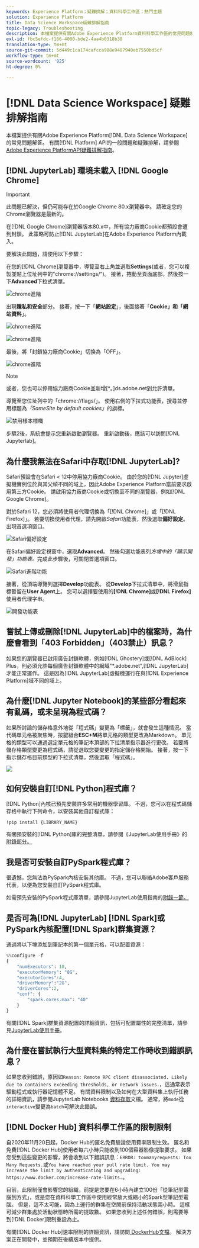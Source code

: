 ```yaml
---
keywords: Experience Platform；疑難排解；資料科學工作區；熱門主題
solution: Experience Platform
title: Data Science Workspace疑難排解指南
topic-legacy: Troubleshooting
description: 本檔案提供有關Adobe Experience Platform資料科學工作區的常見問題解答。
exl-id: fbc5efdc-f166-4000-bde2-4aa4b0318b38
translation-type: tm+mt
source-git-commit: 5d449c1ca174cafcca988e9487940eb7550bd5cf
workflow-type: tm+mt
source-wordcount: '925'
ht-degree: 0%

---
```


# [!DNL Data Science Workspace] 疑難排解指南

本檔案提供有關Adobe Experience Platform[!DNL Data Science Workspace]的常見問題解答。 有關[!DNL Platform] API的一般問題和疑難排解，請參閱[Adobe Experience PlatformAPI疑難排解指南](../landing/troubleshooting.md)。

## [!DNL JupyterLab] 環境未載入  [!DNL Google Chrome]

>[!IMPORTANT]
>
>此問題已解決，但仍可能存在於Google Chrome 80.x瀏覽器中。 請確定您的Chrome瀏覽器是最新的。

在[!DNL Google Chrome]瀏覽器版本80.x中，所有協力廠商Cookie都預設會遭到封鎖。 此策略可防止[!DNL JupyterLab]在Adobe Experience Platform內載入。

要解決此問題，請使用以下步驟：

在您的[!DNL Chrome]瀏覽器中，導覽至右上角並選取&#x200B;**Settings**(或者，您可以複製並貼上位址列中的&quot;chrome://settings/&quot;)。 接著，捲動至頁面底部，然後按一下&#x200B;**Advanced**&#x200B;下拉式清單。

![chrome進階](./images/faq/chrome-advanced.png)

出現&#x200B;**隱私和安全**&#x200B;部分。 接著，按一下「**網站設定**」，後面接著「**Cookie」和「網站資料**」。

![chrome進階](./images/faq/privacy-security.png)

![chrome進階](./images/faq/cookies.png)

最後，將「封鎖協力廠商Cookie」切換為「OFF」。

![chrome進階](./images/faq/toggle-off.png)

>[!NOTE]
>
>或者，您也可以停用協力廠商Cookie並新增[*。]ds.adobe.net到允許清單。

導覽至您位址列中的「chrome://flags/」。 使用右側的下拉式功能表，搜尋並停用標題為&#x200B;*「SameSite by default cookies」*&#x200B;的旗標。

![禁用樣本標幟](./images/faq/samesite-flag.png)

步驟2後，系統會提示您重新啟動瀏覽器。 重新啟動後，應該可以訪問[!DNL Jupyterlab]。

## 為什麼我無法在Safari中存取[!DNL JupyterLab]?

Safari預設會在Safari &lt; 12中停用協力廠商Cookie。 由於您的[!DNL Jupyter]虛擬機實例位於與其父幀不同的域上，因此Adobe Experience Platform當前要求啟用第三方Cookie。 請啟用協力廠商Cookie或切換至不同的瀏覽器，例如[!DNL Google Chrome]。

對於Safari 12，您必須將使用者代理切換為「[!DNL Chrome]」或「[!DNL Firefox]」。 若要切換使用者代理，請先開啟&#x200B;*Safari*&#x200B;功能表，然後選取&#x200B;**偏好設定**。 出現首選項窗口。

![Safari偏好設定](./images/faq/preferences.png)

在Safari偏好設定視窗中，選取&#x200B;**Advanced**。 然後勾選功能表列&#x200B;*方塊中的「顯示開發」功能表。*&#x200B;完成此步驟後，可關閉首選項窗口。

![Safari進階功能](./images/faq/advanced.png)

接著，從頂端導覽列選擇&#x200B;**Develop**&#x200B;功能表。 從&#x200B;**Develop**&#x200B;下拉式清單中，將滑鼠指標暫留在&#x200B;**User Agent**&#x200B;上。 您可以選擇要使用的&#x200B;**[!DNL Chrome]**&#x200B;或&#x200B;**[!DNL Firefox]**&#x200B;使用者代理字串。

![開發功能表](./images/faq/user-agent.png)

## 嘗試上傳或刪除[!DNL JupyterLab]中的檔案時，為什麼會看到「403 Forbidden」（403禁止）訊息？

如果您的瀏覽器已啟用廣告封鎖軟體，例如[!DNL Ghostery]或[!DNL AdBlock] Plus，則必須允許每個廣告封鎖軟體中的網域&quot;\*.adobe.net&quot;,[!DNL JupyterLab]才能正常運作。 這是因為[!DNL JupyterLab]虛擬機運行在與[!DNL Experience Platform]域不同的域上。

## 為什麼[!DNL Jupyter Notebook]的某些部分看起來有亂碼，或未呈現為程式碼？

如果所討論的儲存格意外地從「程式碼」變更為「標籤」，就會發生這種情況。 當代碼單元格被聚焦時，按鍵組合&#x200B;**ESC+M**&#x200B;將單元格的類型更改為Markdown。 單元格的類型可以通過選定單元格的筆記本頂部的下拉清單指示器進行更改。 若要將儲存格類型變更為程式碼，請從選取您要變更的指定儲存格開始。 接著，按一下指示儲存格目前類型的下拉式清單，然後選取「程式碼」。

![](./images/faq/code_type.png)

## 如何安裝自訂[!DNL Python]程式庫？

[!DNL Python]內核已預先安裝許多常用的機器學習庫。 不過，您可以在程式碼儲存格中執行下列命令，以安裝其他自訂程式庫：

```shell
!pip install {LIBRARY_NAME}
```

有關預安裝的[!DNL Python]庫的完整清單，請參閱《JupyterLab使用手冊》的[附錄部分。](./jupyterlab/overview.md#supported-libraries)

## 我是否可安裝自訂PySpark程式庫？

很遺憾，您無法為PySpark內核安裝其他庫。 不過，您可以聯絡Adobe客戶服務代表，以便為您安裝自訂PySpark程式庫。

如需預先安裝的PySpark程式庫清單，請參閱JupyterLab使用指南的[附錄一節。](./jupyterlab/overview.md#supported-libraries)

## 是否可為[!DNL JupyterLab] [!DNL Spark]或PySpark內核配置[!DNL Spark]群集資源？

通過將以下塊添加到筆記本的第一個單元格，可以配置資源：

```python
%%configure -f 
{
    "numExecutors": 10,
    "executorMemory": "8G",
    "executorCores":4,
    "driverMemory":"2G",
    "driverCores":2,
    "conf": {
        "spark.cores.max": "40"
    }
}
```

有關[!DNL Spark]群集資源配置的詳細資訊，包括可配置屬性的完整清單，請參見[JupyterLab使用手冊](./jupyterlab/overview.md#kernels)。

## 為什麼在嘗試執行大型資料集的特定工作時收到錯誤訊息？

如果您收到錯誤，原因如`Reason: Remote RPC client disassociated. Likely due to containers exceeding thresholds, or network issues.`，這通常表示驅動程式或執行器記憶體不足。 有關資料限制以及如何在大型資料集上執行任務的詳細資訊，請參閱JupyterLab Notebooks [資料存取](./jupyterlab/access-notebook-data.md)文檔。 通常，將`mode`從`interactive`變更為`batch`可解決此錯誤。

## [!DNL Docker Hub] 資料科學工作區的限制限制

自2020年11月20日起，Docker Hub的匿名免費驗證使用費率限制生效。 匿名和免費[!DNL Docker Hub]使用者每六小時只能收到100個容器影像提取要求。 如果您受到這些變更的影響，將會收到以下錯誤訊息：`ERROR: toomanyrequests: Too Many Requests.`或`You have reached your pull rate limit. You may increase the limit by authenticating and upgrading: https://www.docker.com/increase-rate-limits.`。

目前，此限制僅會影響您的組織，前提是您要在6小時內建立100份「從筆記型電腦到方式」，或是您在資料科學工作區中使用經常放大或縮小的Spark型筆記型電腦。 但是，這不太可能，因為上運行的群集在空閒前保持活動狀態兩小時。 這樣可減少群集處於活動狀態時所需的提取數。 如果您收到上述任何錯誤，則需要等到[!DNL Docker]限制重設為止。

有關[!DNL Docker Hub]速率限制的詳細資訊，請訪問[ DockerHub文檔](https://www.docker.com/increase-rate-limits)。 解決方案正在開發中，並預期在後續版本中提供。
